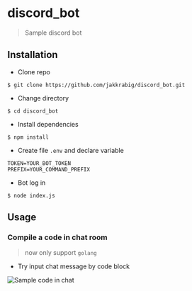# discord_bot

>Sample discord bot

## Installation

- Clone repo

```shell
$ git clone https://github.com/jakkrabig/discord_bot.git
```


- Change directory

```shell
$ cd discord_bot
```

- Install dependencies

```shell
$ npm install
```

- Create file `.env` and declare variable

```
TOKEN=YOUR_BOT_TOKEN
PREFIX=YOUR_COMMAND_PREFIX
```

- Bot log in
```shell
$ node index.js
```

## Usage
### Compile a code in chat room
>now only support `golang`
- Try input chat message by code block 
<img src="https://i.imgur.com/BCsQfon.png" title="Sample code in chat" alt="Sample code in chat">
